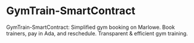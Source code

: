 # GymTrain-SmartContract
GymTrain-SmartContract: Simplified gym booking on Marlowe. Book trainers, pay in Ada, and reschedule. Transparent &amp; efficient gym training.
